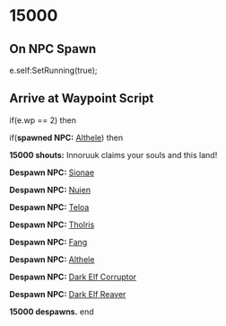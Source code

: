 # 15000








## On NPC Spawn

e.self:SetRunning(true);


## Arrive at Waypoint Script

if(e.wp == 2) then


if(**spawned NPC:**  [Althele](/npc/15044)) then



**15000 shouts:** <span class="text-danger">Innoruuk claims your souls and this land!</span>



**Despawn NPC:**  [Sionae](/npc/15178)


**Despawn NPC:**  [Nuien](/npc/15167)


**Despawn NPC:**  [Teloa](/npc/15170)


**Despawn NPC:**  [Tholris](/npc/15043)


**Despawn NPC:**  [Fang](/npc/15042)


**Despawn NPC:**  [Althele](/npc/15044)



**Despawn NPC:**  [Dark Elf Corruptor](/npc/15153)


**Despawn NPC:**  [Dark Elf Reaver](/npc/15150)


**15000 despawns.**
end

